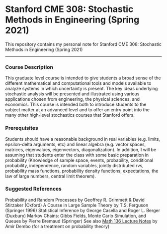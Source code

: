 # Stanford CME 308: Stochastic Methods in Engineering (Spring 2021)



This repository contains my personal note for Stanford CME 308: Stochastic Methods in Engineering (Spring 2021)



------

### Course Description

This graduate level course is intended to give students a broad sense of the different mathematical and computational tools and models available to analyze systems in which uncertainty is present. The key ideas underlying stochastic analysis will be presented and illustrated using various applications chosen from engineering, the physical sciences, and economics. This course is intended both to introduce students to the subject matter at an advanced level and to offer an entry point into the many other high-level stochastics courses that Stanford offers.



### Prerequisites

Students should have a reasonable background in real variables (e.g. limits, epsilon-delta arguments, etc) and linear algebra (e.g. vector spaces, matrices, eigenvalues, eigenvectors, diagonalization). In addition, I will be assuming that students enter the class with some basic preparation in probability (Knowledge of sample space, events, probability, conditional probability, independence, random variables, jointly distributed rvs, probability mass functions, probability density functions, expectations, the law of large numbers, central limit theorem).



### Suggested References

Probability and Random Processes by Geoffrey R. Grimmett & David Stirzaker (Oxford)
A Course in Large Sample Theory by T.S. Ferguson (Springer 1996)
Statistical Inference by George Casella and Roger L. Berger (Duxbury)
Markov Chains: Gibbs Fields, Monte Carlo Simulation, and Queues by Pierre Bremaud (Springer)
See also [Math 136 Lecture Notes](http://www-stat.stanford.edu/~adembo/math-136/nnotes.pdf) by Amir Dembo (for a treatment on probability theory)